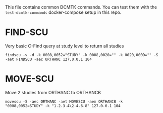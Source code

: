This file contains common DCMTK commands.  You can test them with the `test-dcmtk-commands` docker-compose setup in this repo.

FIND-SCU
========


Very basic C-Find query at study level to return all studies
```
findscu -v -d -k 0008,0052="STUDY" -k 0008,0020="" -k 0020,000D="" -S -aet FINDSCU -aec ORTHANC 127.0.0.1 104
```


MOVE-SCU
========

Move 2 studies from ORTHANC to ORTHANCB
```
movescu -S -aec ORTHANC -aet MOVESCU -aem ORTHANCB -k "0008,0052=STUDY" -k "1.2.3.4\2.4.6.8" 127.0.0.1 104
```